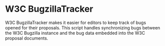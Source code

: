 W3C BugzillaTracker
=====

W3C BugzillaTracker makes it easier for editors to keep track of bugs opened for their proposals.
This script handles synchronizing bugs between the W3C Bugzilla instance and the bug data embedded into the W3C proposal documents.

